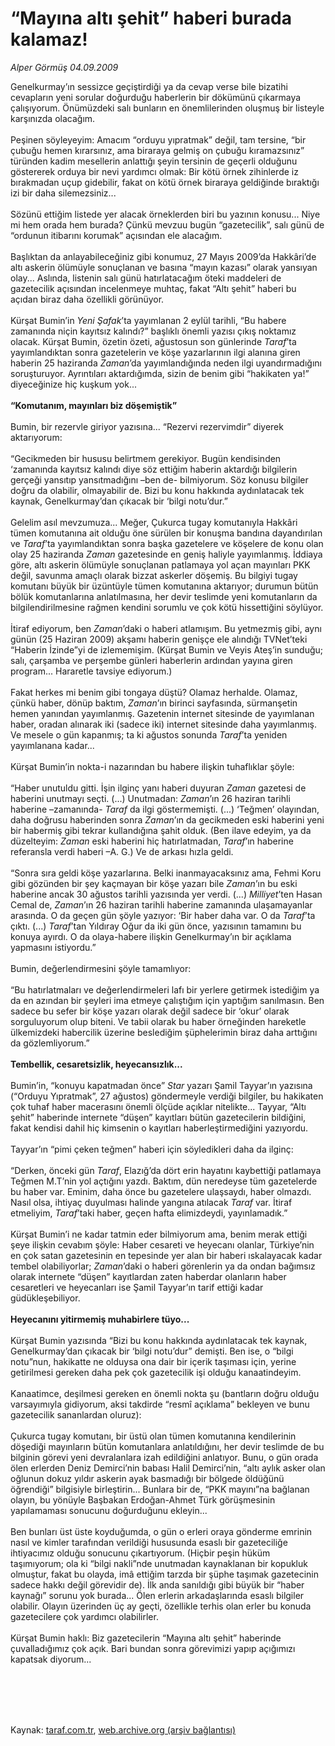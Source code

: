 # “Mayına altı şehit” haberi burada kalamaz!

*Alper Görmüş 04.09.2009*

<div class="taraf_structure_2col_1zq">
<div class="margen_n">



 <p>Genelkurmay’ın sessizce geçiştirdiği ya da cevap verse bile bizatihi cevapların yeni sorular doğurduğu haberlerin bir dökümünü çıkarmaya çalışıyorum. Önümüzdeki salı bunların en önemlilerinden oluşmuş bir listeyle karşınızda olacağım. <br/><br/>Peşinen söyleyeyim: Amacım “orduyu yıpratmak” değil, tam tersine, “bir çubuğu hemen kırarsınız, ama biraraya gelmiş on çubuğu kıramazsınız” türünden kadim mesellerin anlattığı şeyin tersinin de geçerli olduğunu göstererek orduya bir nevi yardımcı olmak: Bir kötü örnek zihinlerde iz bırakmadan uçup gidebilir, fakat on kötü örnek biraraya geldiğinde bıraktığı izi bir daha silemezsiniz... <br/><br/>Sözünü ettiğim listede yer alacak örneklerden biri bu yazının konusu... Niye mi hem orada hem burada? Çünkü mevzuu bugün “gazetecilik”, salı günü de “ordunun itibarını korumak” açısından ele alacağım. <br/><br/>Başlıktan da anlayabileceğiniz gibi konumuz, 27 Mayıs 2009’da Hakkâri’de altı askerin ölümüyle sonuçlanan ve basına “mayın kazası” olarak yansıyan olay... Aslında, listenin salı günü hatırlatacağım öteki maddeleri de gazetecilik açısından incelenmeye muhtaç, fakat “Altı şehit” haberi bu açıdan biraz daha özellikli görünüyor. <br/><br/>Kürşat Bumin’in <i>Yeni Şafak</i>’ta yayımlanan 2 eylül tarihli, “Bu habere zamanında niçin kayıtsız kalındı?” başlıklı önemli yazısı çıkış noktamız olacak. Kürşat Bumin, özetin özeti, ağustosun son günlerinde <i>Taraf</i>’ta yayımlandıktan sonra gazetelerin ve köşe yazarlarının ilgi alanına giren haberin 25 haziranda <i>Zaman</i>’da yayımlandığında neden ilgi uyandırmadığını soruşturuyor. Ayrıntıları aktardığımda, sizin de benim gibi “hakikaten ya!” diyeceğinize hiç kuşkum yok...<b> <br/><br/>“Komutanım, mayınları biz döşemiştik”</b> <br/><br/>Bumin, bir rezervle giriyor yazısına... “Rezervi rezervimdir” diyerek aktarıyorum: <br/><br/>“Gecikmeden bir hususu belirtmem gerekiyor. Bugün kendisinden ‘zamanında kayıtsız kalındı diye söz ettiğim haberin aktardığı bilgilerin gerçeği yansıtıp yansıtmadığını –ben de- bilmiyorum. Söz konusu bilgiler doğru da olabilir, olmayabilir de. Bizi bu konu hakkında aydınlatacak tek kaynak, Genelkurmay’dan çıkacak bir ‘bilgi notu’dur.” <br/><br/>Gelelim asıl mevzumuza... Meğer, Çukurca tugay komutanıyla Hakkâri tümen komutanına ait olduğu öne sürülen bir konuşma bandına dayandırılan ve <i>Taraf</i>’ta yayımlandıktan sonra başka gazetelere ve köşelere de konu olan olay 25 haziranda <i>Zaman</i> gazetesinde en geniş haliyle yayımlanmış. İddiaya göre, altı askerin ölümüyle sonuçlanan patlamaya yol açan mayınları PKK değil, savunma amaçlı olarak bizzat askerler döşemiş. Bu bilgiyi tugay komutanı büyük bir üzüntüyle tümen komutanına aktarıyor; durumun bütün bölük komutanlarına anlatılmasına, her devir teslimde yeni komutanların da bilgilendirilmesine rağmen kendini sorumlu ve çok kötü hissettiğini söylüyor. <br/><br/>İtiraf ediyorum, ben <i>Zaman</i>’daki o haberi atlamışım. Bu yetmezmiş gibi, aynı günün (25 Haziran 2009) akşamı haberin genişçe ele alındığı TVNet’teki “Haberin İzinde”yi de izlememişim. (Kürşat Bumin ve Veyis Ateş’in sunduğu; salı, çarşamba ve perşembe günleri haberlerin ardından yayına giren program... Hararetle tavsiye ediyorum.) <br/><br/>Fakat herkes mi benim gibi tongaya düştü? Olamaz herhalde. Olamaz, çünkü haber, dönüp baktım, <i>Zaman</i>’ın birinci sayfasında, sürmanşetin hemen yanından yayımlanmış. Gazetenin internet sitesinde de yayımlanan haber, oradan alınarak iki (sadece iki) internet sitesinde daha yayımlanmış. Ve mesele o gün kapanmış; ta ki ağustos sonunda <i>Taraf</i>’ta yeniden yayımlanana kadar... <br/><br/>Kürşat Bumin’in nokta-i nazarından bu habere ilişkin tuhaflıklar şöyle: <br/><br/>“Haber unutuldu gitti. İşin ilginç yanı haberi duyuran <i>Zaman</i> gazetesi de haberini unutmayı seçti. (...) Unutmadan: <i>Zaman</i>’ın 26 haziran tarihli haberine –zamanında- <i>Taraf</i> da ilgi göstermemişti. (...) ‘Teğmen’ olayından, daha doğrusu haberinden sonra <i>Zaman</i>’ın da gecikmeden eski haberini yeni bir habermiş gibi tekrar kullandığına şahit olduk. (Ben ilave edeyim, ya da düzelteyim: <i>Zaman</i> eski haberini hiç hatırlatmadan, <i>Taraf</i>’ın haberine referansla verdi haberi –A. G.) Ve de arkası hızla geldi. <br/><br/>“Sonra sıra geldi köşe yazarlarına. Belki inanmayacaksınız ama, Fehmi Koru gibi gözünden bir şey kaçmayan bir köşe yazarı bile <i>Zaman</i>’ın bu eski haberine ancak 30 ağustos tarihli yazısında yer verdi. (...) <i>Milliyet</i>’ten Hasan Cemal de, <i>Zaman</i>’ın 26 haziran tarihli haberine zamanında ulaşamayanlar arasında. O da geçen gün şöyle yazıyor: ‘Bir haber daha var. O da <i>Taraf</i>’ta çıktı. (...) <i>Taraf</i>’tan Yıldıray Oğur da iki gün önce, yazısının tamamını bu konuya ayırdı. O da olaya-habere ilişkin Genelkurmay’ın bir açıklama yapmasını istiyordu.” <br/><br/>Bumin, değerlendirmesini şöyle tamamlıyor: <br/><br/>“Bu hatırlatmaları ve değerlendirmeleri lafı bir yerlere getirmek istediğim ya da en azından bir şeyleri ima etmeye çalıştığım için yaptığım sanılmasın. Ben sadece bu sefer bir köşe yazarı olarak değil sadece bir ‘okur’ olarak sorguluyorum olup biteni. Ve tabii olarak bu haber örneğinden hareketle ülkemizdeki habercilik üzerine beslediğim şüphelerimin biraz daha arttığını da gözlemliyorum.”<b> <br/><br/>Tembellik, cesaretsizlik, heyecansızlık...</b> <br/><br/>Bumin’in, “konuyu kapatmadan önce” <i>Star</i> yazarı Şamil Tayyar’ın yazısına (“Orduyu Yıpratmak”, 27 ağustos) göndermeyle verdiği bilgiler, bu hakikaten çok tuhaf haber macerasını önemli ölçüde açıklar nitelikte... Tayyar, “Altı şehit” haberinde internete “düşen” kayıtları bütün gazetecilerin bildiğini, fakat kendisi dahil hiç kimsenin o kayıtları haberleştirmediğini yazıyordu. <br/><br/>Tayyar’ın “pimi çeken teğmen” haberi için söyledikleri daha da ilginç: <br/><br/>“Derken, önceki gün <i>Taraf</i>, Elazığ’da dört erin hayatını kaybettiği patlamaya Teğmen M.T’nin yol açtığını yazdı. Baktım, dün neredeyse tüm gazetelerde bu haber var. Eminim, daha önce bu gazetelere ulaşsaydı, haber olmazdı. Nasıl olsa, ihtiyaç duyulması halinde yangına atılacak <i>Taraf </i>var. İtiraf etmeliyim, <i>Taraf</i>’taki haber, geçen hafta elimizdeydi, yayınlamadık.” <br/><br/>Kürşat Bumin’i ne kadar tatmin eder bilmiyorum ama, benim merak ettiği şeye ilişkin cevabım şöyle: Haber cesareti ve heyecanı olanlar, Türkiye’nin en çok satan gazetesinin en tepesinde yer alan bir haberi ıskalayacak kadar tembel olabiliyorlar; <i>Zaman</i>’daki o haberi görenlerin ya da ondan bağımsız olarak internete “düşen” kayıtlardan zaten haberdar olanların haber cesaretleri ve heyecanları ise Şamil Tayyar’ın tarif ettiği kadar güdükleşebiliyor.<b> <br/><br/>Heyecanını yitirmemiş muhabirlere tüyo...</b> <br/><br/>Kürşat Bumin yazısında “Bizi bu konu hakkında aydınlatacak tek kaynak, Genelkurmay’dan çıkacak bir ‘bilgi notu’dur” demişti. Ben ise, o “bilgi notu”nun, hakikatte ne olduysa ona dair bir içerik taşıması için, yerine getirilmesi gereken daha pek çok gazetecilik işi olduğu kanaatindeyim. <br/><br/>Kanaatimce, deşilmesi gereken en önemli nokta şu (bantların doğru olduğu varsayımıyla gidiyorum, aksi takdirde “resmî açıklama” bekleyen ve bunu gazetecilik sananlardan oluruz): <br/><br/>Çukurca tugay komutanı, bir üstü olan tümen komutanına kendilerinin döşediği mayınların bütün komutanlara anlatıldığını, her devir teslimde de bu bilginin görevi yeni devralanlara izah edildiğini anlatıyor. Bunu, o gün orada ölen erlerden Deniz Demirci’nin babası Halil Demirci’nin, “altı aylık asker olan oğlunun dokuz yıldır askerin ayak basmadığı bir bölgede öldüğünü öğrendiği” bilgisiyle birleştirin... Bunlara bir de, “PKK mayını”na bağlanan olayın, bu yönüyle Başbakan Erdoğan-Ahmet Türk görüşmesinin yapılamaması sonucunu doğurduğunu ekleyin... <br/><br/>Ben bunları üst üste koyduğumda, o gün o erleri oraya gönderme emrinin nasıl ve kimler tarafından verildiği hususunda esaslı bir gazeteciliğe ihtiyacımız olduğu sonucunu çıkartıyorum. (Hiçbir peşin hüküm taşımıyorum; ola ki “bilgi nakli”nde unutmadan kaynaklanan bir kopukluk olmuştur, fakat bu olayda, imâ ettiğim tarzda bir şüphe taşımak gazetecinin sadece hakkı değil görevidir de). İlk anda sanıldığı gibi büyük bir “haber kaynağı” sorunu yok burada... Ölen erlerin arkadaşlarında esaslı bilgiler olabilir. Olayın üzerinden üç ay geçti, özellikle terhis olan erler bu konuda gazetecilere çok yardımcı olabilirler. <br/><br/>Kürşat Bumin haklı: Biz gazetecilerin “Mayına altı şehit” haberinde çuvalladığımız çok açık. Bari bundan sonra görevimizi yapıp açığımızı kapatsak diyorum...</p>
<br/>
<br/>
<br/>



<br/>


<div id="taraf_not">
</div>

</div>


</div>

Kaynak: [taraf.com.tr](http://www.taraf.com.tr:80/makale/7247.htm), [web.archive.org (arşiv bağlantısı)](http://web.archive.org/web/20100113070646/http://www.taraf.com.tr:80/makale/7247.htm)
